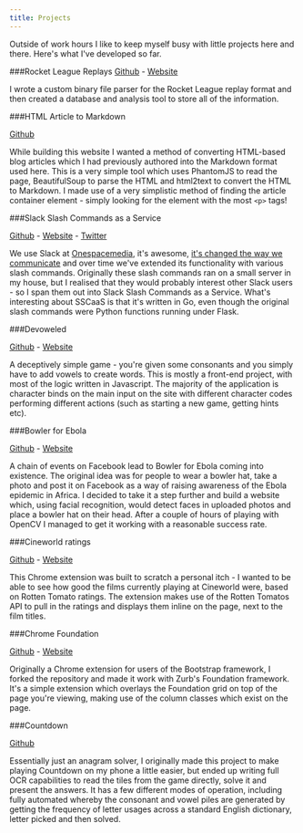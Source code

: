 ```yaml
---
title: Projects
---
```


Outside of work hours I like to keep myself busy with little projects here and there. Here's what I've developed so far.

###Rocket League Replays
[Github](https://github.com/danielsamuels/rocket-league-replays) - [Website](http://www.rocketleaguereplays.com/)

I wrote a custom binary file parser for the Rocket League replay format and then created a database and analysis tool to store all of the information.


###HTML Article to Markdown

[Github](https://github.com/danielsamuels/article-markdown)

While building this website I wanted a method of converting HTML-based blog articles which I had previously authored into the Markdown format used here.  This is a very simple tool which uses PhantomJS to read the page, BeautifulSoup to parse the HTML and html2text to convert the HTML to Markdown.  I made use of a very simplistic method of finding the article container element - simply looking for the element with the most `<p>` tags!


###Slack Slash Commands as a Service

[Github](https://github.com/danielsamuels/sscaas/) - [Website](https://sscaas.eu/) - [Twitter](https://twitter.com/sscaas)

We use Slack at [Onespacemedia](http://www.onespacemedia.com), it's awesome, [it's changed the way we communicate](/words/2015/05/14/how-we-use-slack-at-onespacemedia/) and over time we've extended its functionality with various slash commands.  Originally these slash commands ran on a small server in my house, but I realised that they would probably interest other Slack users - so I span them out into Slack Slash Commands as a Service.  What's interesting about SSCaaS is that it's written in Go, even though the original slash commands were Python functions running under Flask.

###Devoweled

[Github](https://github.com/danielsamuels/devoweled) - [Website](http://devoweled.posix.me/)

A deceptively simple game - you're given some consonants and you simply have to add vowels to create words.  This is mostly a front-end project, with most of the logic written in Javascript.  The majority of the application is character binds on the main input on the site with different character codes performing different actions (such as starting a new game, getting hints etc).

###Bowler for Ebola

[Github](https://github.com/danielsamuels/bowler-for-ebola) - [Website](http://www.bowlerforebola.com/)

A chain of events on Facebook lead to Bowler for Ebola coming into existence.  The original idea was for people to wear a bowler hat, take a photo and post it on Facebook as a way of raising awareness of the Ebola epidemic in Africa.  I decided to take it a step further and build a website which, using facial recognition, would detect faces in uploaded photos and place a bowler hat on their head.  After a couple of hours of playing with OpenCV I managed to get it working with a reasonable success rate.

###Cineworld ratings

[Github](https://github.com/danielsamuels/cineworld-ratings) - [Website](https://chrome.google.com/webstore/detail/cineworld-ratings/lbdmlofdbehjhbdabnhjgplojmgnnhkc?authuser=1)

This Chrome extension was built to scratch a personal itch - I wanted to be able to see how good the films currently playing at Cineworld were, based on Rotten Tomato ratings.  The extension makes use of the Rotten Tomatos API to pull in the ratings and displays them inline on the page, next to the film titles.

###Chrome Foundation

[Github](https://github.com/danielsamuels/chrome-foundation) - [Website](https://chrome.google.com/webstore/detail/foundation-overlay/odknmbgidnpnihgllkebklpekefphpbn?authuser=1)

Originally a Chrome extension for users of the Bootstrap framework, I forked the repository and made it work with Zurb's Foundation framework.  It's a simple extension which overlays the Foundation grid on top of the page you're viewing, making use of the column classes which exist on the page.

###Countdown

[Github](https://github.com/danielsamuels/countdown)

Essentially just an anagram solver, I originally made this project to make playing Countdown on my phone a little easier, but ended up writing full OCR capabilities to read the tiles from the game directly, solve it and present the answers.  It has a few different modes of operation, including fully automated whereby the consonant and vowel piles are generated by getting the frequency of letter usages across a standard English dictionary, letter picked and then solved.
